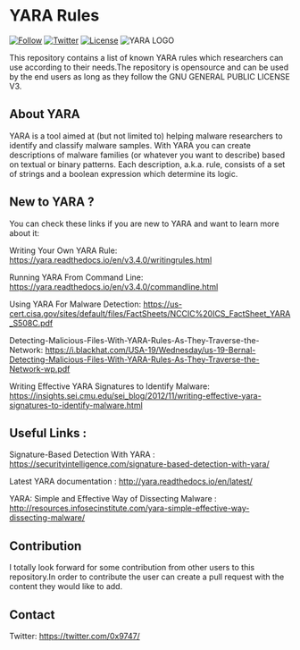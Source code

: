 # YARA Rules

[![Follow](https://img.shields.io/github/followers/umair9747?label=Follow&style=social)](https://github.com/umair9747/)
[![Twitter](https://img.shields.io/twitter/url?label=Twitter&style=social&url=https%3A%2F%2Ftwitter.com%2F0x9747%2F)](https://twitter.com/0x9747/)
[![License](https://img.shields.io/badge/license-GPL--3.0-blue)](https://github.com/umair9747/yara-rules/blob/master/LICENSE)
![YARA LOGO](https://blog.malwarebytes.com/wp-content/uploads/2017/09/yaralogo.jpg)


This repository contains a list of known YARA rules which researchers can use according to their needs.The repository is opensource and can be used by the end users as long as they follow the GNU GENERAL PUBLIC LICENSE V3.

## About YARA 
YARA is a tool aimed at (but not limited to) helping malware researchers to identify and classify malware samples. With YARA you can create descriptions of malware families (or whatever you want to describe) based on textual or binary patterns. Each description, a.k.a. rule, consists of a set of strings and a boolean expression which determine its logic.

## New to YARA ?

You can check these links if you are new to YARA and want to learn more about it:

Writing Your Own YARA Rule: https://yara.readthedocs.io/en/v3.4.0/writingrules.html

Running YARA From Command Line: https://yara.readthedocs.io/en/v3.4.0/commandline.html

Using YARA For Malware Detection: https://us-cert.cisa.gov/sites/default/files/FactSheets/NCCIC%20ICS_FactSheet_YARA_S508C.pdf

Detecting-Malicious-Files-With-YARA-Rules-As-They-Traverse-the-Network: https://i.blackhat.com/USA-19/Wednesday/us-19-Bernal-Detecting-Malicious-Files-With-YARA-Rules-As-They-Traverse-the-Network-wp.pdf

Writing Effective YARA Signatures to Identify Malware:  https://insights.sei.cmu.edu/sei_blog/2012/11/writing-effective-yara-signatures-to-identify-malware.html

## Useful Links :

Signature-Based Detection With YARA : https://securityintelligence.com/signature-based-detection-with-yara/

Latest YARA documentation : http://yara.readthedocs.io/en/latest/

YARA: Simple and Effective Way of Dissecting Malware : http://resources.infosecinstitute.com/yara-simple-effective-way-dissecting-malware/

## Contribution
I totally look forward for some contribution from other users to this repository.In order to contribute the user can create a pull request with the content they would like to add.

## Contact 
Twitter: https://twitter.com/0x9747/
